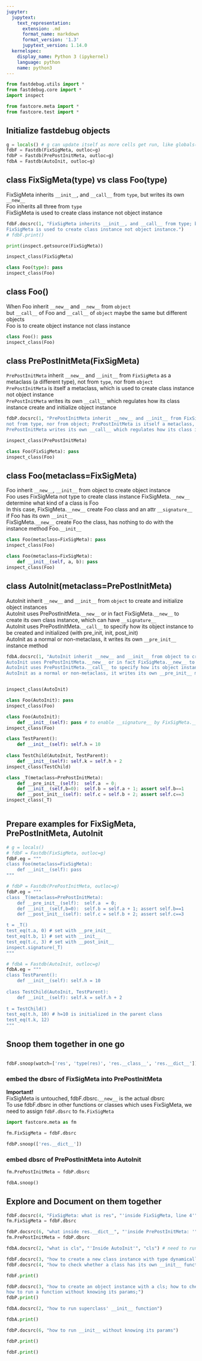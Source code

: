 ```yaml
---
jupyter:
  jupytext:
    text_representation:
      extension: .md
      format_name: markdown
      format_version: '1.3'
      jupytext_version: 1.14.0
  kernelspec:
    display_name: Python 3 (ipykernel)
    language: python
    name: python3
---
```


```python
from fastdebug.utils import *
from fastdebug.core import *
import inspect
```

```python
from fastcore.meta import *
from fastcore.test import *
```

## Initialize fastdebug objects

```python
g = locals() # g can update itself as more cells get run, like globals() in the __main__
fdbF = Fastdb(FixSigMeta, outloc=g)
fdbP = Fastdb(PrePostInitMeta, outloc=g)
fdbA = Fastdb(AutoInit, outloc=g)
```

## class FixSigMeta(type) vs class Foo(type)


FixSigMeta inherits `__init__`, and `__call__` from `type`, but writes its own `__new__`    
Foo inherits all three from `type`    
FixSigMeta is used to create class instance not object instance

```python
fdbF.docsrc(1, "FixSigMeta inherits __init__, and __call__ from type; but writes its own __new__; Foo inherits all three from type; \
FixSigMeta is used to create class instance not object instance.")
# fdbF.print()
```

```python
print(inspect.getsource(FixSigMeta))
```

```python
inspect_class(FixSigMeta)
```

```python
class Foo(type): pass
inspect_class(Foo)
```

## class Foo()


When Foo inherit `__new__` and `__new__` from `object`    
but `__call__` of Foo and `__call__` of `object` maybe the same but different objects    
Foo is to create object instance not class instance

```python
class Foo(): pass
inspect_class(Foo)
```

## class PrePostInitMeta(FixSigMeta)


`PrePostInitMeta` inherit `__new__` and `__init__` from `FixSigMeta` as a metaclass (a different type), not from `type`, nor from `object`    
`PrePostInitMeta` is itself a metaclass, which is used to create class instance not object instance     
`PrePostInitMeta` writes its own `__call__` which regulates how its class instance create and initialize object instance 

```python
fdbP.docsrc(1, "PrePostInitMeta inherit __new__ and __init__ from FixSigMeta as a metaclass (a different type); \
not from type, nor from object; PrePostInitMeta is itself a metaclass, which is used to create class instance not object instance; \
PrePostInitMeta writes its own __call__ which regulates how its class instance create and initialize object instance")
```

```python
inspect_class(PrePostInitMeta)
```

```python
class Foo(FixSigMeta): pass
inspect_class(Foo)
```

## class Foo(metaclass=FixSigMeta)


Foo inherit `__new__`, `__init__` from object to create object instance     
Foo uses FixSigMeta not type to create class instance
FixSigMeta.`__new__` determine what kind of a class is Foo    
In this case, FixSigMeta.`__new__` create Foo class and an attr `__signature__` if Foo has its own `__init__`    
FixSigMeta.`__new__` create Foo the class, has nothing to do with the instance method Foo.`__init__`

```python
class Foo(metaclass=FixSigMeta): pass
inspect_class(Foo)
```

```python
class Foo(metaclass=FixSigMeta): 
    def __init__(self, a, b): pass
inspect_class(Foo)
```

## class AutoInit(metaclass=PrePostInitMeta)


AutoInit inherit `__new__` and `__init__` from `object` to create and initialize object instances     
AutoInit uses PrePostInitMeta.`__new__` or in fact FixSigMeta.`__new__` to create its own class instance, which can have `__signature__`    
AutoInit uses PrePostInitMeta.`__call__` to specify how its object instance to be created and initialized (with pre_init, init, post_init)     
AutoInit as a normal or non-metaclass, it writes its own `__pre_init__` instance method

```python
fdbA.docsrc(1, "AutoInit inherit __new__ and __init__ from object to create and initialize object instances; \
AutoInit uses PrePostInitMeta.__new__ or in fact FixSigMeta.__new__ to create its own class instance, which can have __signature__; \
AutoInit uses PrePostInitMeta.__call__ to specify how its object instance to be created and initialized (with pre_init, init, post_init)); \
AutoInit as a normal or non-metaclass, it writes its own __pre_init__ method")
```

```python

```

```python
inspect_class(AutoInit)
```

```python
class Foo(AutoInit): pass
inspect_class(Foo)
```

```python
class Foo(AutoInit): 
    def __init__(self): pass # to enable __signature__ by FixSigMeta.__new__
inspect_class(Foo)
```

```python
class TestParent():
    def __init__(self): self.h = 10
        
class TestChild(AutoInit, TestParent):
    def __init__(self): self.k = self.h + 2
inspect_class(TestChild)
```

```python
class _T(metaclass=PrePostInitMeta):
    def __pre_init__(self):  self.a  = 0; 
    def __init__(self,b=0):  self.b = self.a + 1; assert self.b==1
    def __post_init__(self): self.c = self.b + 2; assert self.c==3
inspect_class(_T)
```

```python

```

## Prepare examples for FixSigMeta, PrePostInitMeta, AutoInit 

```python
# g = locals() 
# fdbF = Fastdb(FixSigMeta, outloc=g)
fdbF.eg = """
class Foo(metaclass=FixSigMeta):
    def __init__(self): pass
"""

# fdbP = Fastdb(PrePostInitMeta, outloc=g)
fdbP.eg = """
class _T(metaclass=PrePostInitMeta):
    def __pre_init__(self):  self.a  = 0; 
    def __init__(self,b=0):  self.b = self.a + 1; assert self.b==1
    def __post_init__(self): self.c = self.b + 2; assert self.c==3

t = _T()
test_eq(t.a, 0) # set with __pre_init__
test_eq(t.b, 1) # set with __init__
test_eq(t.c, 3) # set with __post_init__
inspect.signature(_T)
"""

# fdbA = Fastdb(AutoInit, outloc=g)
fdbA.eg = """
class TestParent():
    def __init__(self): self.h = 10
        
class TestChild(AutoInit, TestParent):
    def __init__(self): self.k = self.h + 2
    
t = TestChild()
test_eq(t.h, 10) # h=10 is initialized in the parent class
test_eq(t.k, 12)
"""
```

## Snoop them together in one go

```python

fdbF.snoop(watch=['res', 'type(res)', 'res.__class__', 'res.__dict__'])
```

### embed the dbsrc of FixSigMeta into PrePostInitMeta


**Important!**    
FixSigMeta is untouched, fdbF.dbsrc.`__new__` is the actual dbsrc     
To use fdbF.dbsrc in other functions or classes which uses FixSigMeta, we need to assign `fdbF.dbsrc` to `fm.FixSigMeta`

```python
import fastcore.meta as fm
```

```python
fm.FixSigMeta = fdbF.dbsrc
```

```python
fdbP.snoop(['res.__dict__'])
```

### embed dbsrc of PrePostInitMeta into AutoInit

```python
fm.PrePostInitMeta = fdbP.dbsrc
```

```python
fdbA.snoop()
```

## Explore and Document on them together 

```python
fdbF.docsrc(4, "FixSigMeta: what is res", "'inside FixSigMeta, line 4'", "res.__name__")
fm.FixSigMeta = fdbF.dbsrc
```

```python
fdbP.docsrc(6, "what inside res.__dict__", "'inside PrePostInitMeta: '", "res.__dict__")
fm.PrePostInitMeta = fdbP.dbsrc
```

```python
fdbA.docsrc(2, "what is cls", "'Inside AutoInit'", "cls") # need to run it twice (a little bug here)
```

```python
fdbF.docsrc(3, "how to create a new class instance with type dynamically;")
fdbF.docsrc(4, "how to check whether a class has its own __init__ function; how to remove self param from a signature")
```

```python
fdbF.print()
```

```python
fdbP.docsrc(3, "how to create an object instance with a cls; how to check the type of an object is cls; \
how to run a function without knowing its params;")
fdbP.print()
```

```python
fdbA.docsrc(2, "how to run superclass' __init__ function")
```

```python
fdbA.print()
```

```python
fdbP.docsrc(6, "how to run __init__ without knowing its params")
```

```python
fdbP.print()
```

```python
fdbF.print()
```

```python

```
